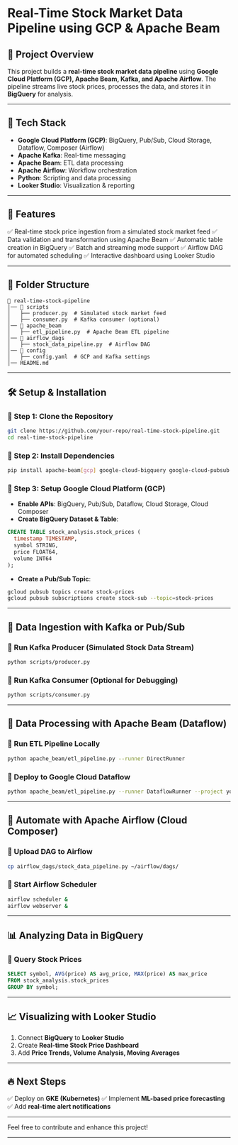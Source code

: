 # Real-Time Stock Market Data Pipeline using GCP & Apache Beam

## 📌 Project Overview
This project builds a **real-time stock market data pipeline** using **Google Cloud Platform (GCP), Apache Beam, Kafka, and Apache Airflow**. The pipeline streams live stock prices, processes the data, and stores it in **BigQuery** for analysis.

---

## 🚀 Tech Stack
- **Google Cloud Platform (GCP)**: BigQuery, Pub/Sub, Cloud Storage, Dataflow, Composer (Airflow)
- **Apache Kafka**: Real-time messaging
- **Apache Beam**: ETL data processing
- **Apache Airflow**: Workflow orchestration
- **Python**: Scripting and data processing
- **Looker Studio**: Visualization & reporting

---

## 🎯 Features
✅ Real-time stock price ingestion from a simulated stock market feed
✅ Data validation and transformation using Apache Beam
✅ Automatic table creation in BigQuery
✅ Batch and streaming mode support
✅ Airflow DAG for automated scheduling
✅ Interactive dashboard using Looker Studio

---

## 📁 Folder Structure
```
📂 real-time-stock-pipeline
│── 📂 scripts
│   ├── producer.py  # Simulated stock market feed
│   ├── consumer.py  # Kafka consumer (optional)
│── 📂 apache_beam
│   ├── etl_pipeline.py  # Apache Beam ETL pipeline
│── 📂 airflow_dags
│   ├── stock_data_pipeline.py  # Airflow DAG
│── 📂 config
│   ├── config.yaml  # GCP and Kafka settings
│── README.md
```

---

## 🛠️ Setup & Installation

### 🔹 Step 1: Clone the Repository
```bash
git clone https://github.com/your-repo/real-time-stock-pipeline.git
cd real-time-stock-pipeline
```

### 🔹 Step 2: Install Dependencies
```bash
pip install apache-beam[gcp] google-cloud-bigquery google-cloud-pubsub apache-airflow kafka-python
```

### 🔹 Step 3: Setup Google Cloud Platform (GCP)
- **Enable APIs**: BigQuery, Pub/Sub, Dataflow, Cloud Storage, Cloud Composer
- **Create BigQuery Dataset & Table**:
```sql
CREATE TABLE stock_analysis.stock_prices (
  timestamp TIMESTAMP,
  symbol STRING,
  price FLOAT64,
  volume INT64
);
```
- **Create a Pub/Sub Topic**:
```bash
gcloud pubsub topics create stock-prices
gcloud pubsub subscriptions create stock-sub --topic=stock-prices
```

---

## 📡 Data Ingestion with Kafka or Pub/Sub
### 🔹 Run Kafka Producer (Simulated Stock Data Stream)
```bash
python scripts/producer.py
```
### 🔹 Run Kafka Consumer (Optional for Debugging)
```bash
python scripts/consumer.py
```

---

## 🔄 Data Processing with Apache Beam (Dataflow)
### 🔹 Run ETL Pipeline Locally
```bash
python apache_beam/etl_pipeline.py --runner DirectRunner
```
### 🔹 Deploy to Google Cloud Dataflow
```bash
python apache_beam/etl_pipeline.py --runner DataflowRunner --project your-gcp-project --temp_location gs://your-bucket/temp/
```

---

## 📅 Automate with Apache Airflow (Cloud Composer)
### 🔹 Upload DAG to Airflow
```bash
cp airflow_dags/stock_data_pipeline.py ~/airflow/dags/
```
### 🔹 Start Airflow Scheduler
```bash
airflow scheduler &
airflow webserver &
```

---

## 📊 Analyzing Data in BigQuery
### 🔹 Query Stock Prices
```sql
SELECT symbol, AVG(price) AS avg_price, MAX(price) AS max_price
FROM stock_analysis.stock_prices
GROUP BY symbol;
```

---

## 📈 Visualizing with Looker Studio
1. Connect **BigQuery** to **Looker Studio**
2. Create **Real-time Stock Price Dashboard**
3. Add **Price Trends, Volume Analysis, Moving Averages**

---

## 🔥 Next Steps
✅ Deploy on **GKE (Kubernetes)**
✅ Implement **ML-based price forecasting**
✅ Add **real-time alert notifications**

---

Feel free to contribute and enhance this project!

---

